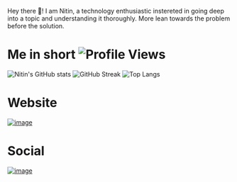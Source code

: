 Hey there 👋! I am Nitin, a technology enthusiastic instereted in going deep into a topic and understanding it thoroughly. More lean towards the problem before the solution.

# Me in short ![Profile Views](https://komarev.com/ghpvc/?username=nitisharmacs&color=green)

![Nitin's GitHub stats](https://github-readme-stats.vercel.app/api?username=nitinsharmacs)
![GitHub Streak](https://streak-stats.demolab.com/?user=nitinsharmacs)
![Top Langs](https://github-readme-stats.vercel.app/api/top-langs/?username=nitinsharmacs&langs_count=10&layout=compact)

# Website

<a href="https://nitinsharmacs.github.io/" target="_blank">![image](https://nitinsharmacs.github.io/static/og-image.png) </a>


# Social

<a href="https://www.linkedin.com/in/nitin-s-8669a4188/" target="_blank">![image](https://img.shields.io/badge/LinkedIn-0077B5?style=for-the-badge&logo=linkedin&logoColor=white) </a>

<!---
nitinsharmacs/nitinsharmacs is a ✨ special ✨ repository because its `README.md` (this file) appears on your GitHub profile.
You can click the Preview link to take a look at your changes.
--->
